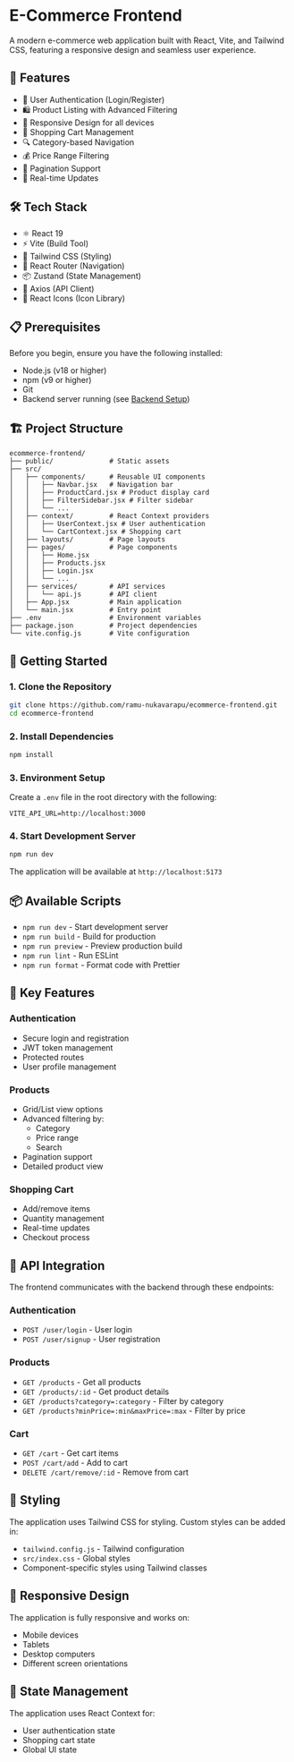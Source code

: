 # E-Commerce Frontend

A modern e-commerce web application built with React, Vite, and Tailwind CSS, featuring a responsive design and seamless user experience.

## 🚀 Features

- 🔐 User Authentication (Login/Register)
- 🛍️ Product Listing with Advanced Filtering
- 📱 Responsive Design for all devices
- 🛒 Shopping Cart Management
- 🔍 Category-based Navigation
- 💰 Price Range Filtering
- 📄 Pagination Support
- 🔄 Real-time Updates

## 🛠️ Tech Stack

- ⚛️ React 19
- ⚡ Vite (Build Tool)
- 🎨 Tailwind CSS (Styling)
- 🔄 React Router (Navigation)
- 📦 Zustand (State Management)
- 🔌 Axios (API Client)
- 🎯 React Icons (Icon Library)

## 📋 Prerequisites

Before you begin, ensure you have the following installed:
- Node.js (v18 or higher)
- npm (v9 or higher)
- Git
- Backend server running (see [Backend Setup](#backend-setup))

## 🏗️ Project Structure

```
ecommerce-frontend/
├── public/              # Static assets
├── src/
│   ├── components/      # Reusable UI components
│   │   ├── Navbar.jsx   # Navigation bar
│   │   ├── ProductCard.jsx # Product display card
│   │   ├── FilterSidebar.jsx # Filter sidebar
│   │   └── ...
│   ├── context/         # React Context providers
│   │   ├── UserContext.jsx # User authentication
│   │   └── CartContext.jsx # Shopping cart
│   ├── layouts/         # Page layouts
│   ├── pages/           # Page components
│   │   ├── Home.jsx
│   │   ├── Products.jsx
│   │   ├── Login.jsx
│   │   └── ...
│   ├── services/        # API services
│   │   └── api.js       # API client
│   ├── App.jsx          # Main application
│   └── main.jsx         # Entry point
├── .env                 # Environment variables
├── package.json         # Project dependencies
└── vite.config.js       # Vite configuration
```

## 🚀 Getting Started

### 1. Clone the Repository
```bash
git clone https://github.com/ramu-nukavarapu/ecommerce-frontend.git
cd ecommerce-frontend
```

### 2. Install Dependencies
```bash
npm install
```

### 3. Environment Setup
Create a `.env` file in the root directory with the following:
```
VITE_API_URL=http://localhost:3000
```

### 4. Start Development Server
```bash
npm run dev
```

The application will be available at `http://localhost:5173`

## 📦 Available Scripts

- `npm run dev` - Start development server
- `npm run build` - Build for production
- `npm run preview` - Preview production build
- `npm run lint` - Run ESLint
- `npm run format` - Format code with Prettier

## 🔑 Key Features

### Authentication
- Secure login and registration
- JWT token management
- Protected routes
- User profile management

### Products
- Grid/List view options
- Advanced filtering by:
  - Category
  - Price range
  - Search
- Pagination support
- Detailed product view

### Shopping Cart
- Add/remove items
- Quantity management
- Real-time updates
- Checkout process

## 🔌 API Integration

The frontend communicates with the backend through these endpoints:

### Authentication
- `POST /user/login` - User login
- `POST /user/signup` - User registration

### Products
- `GET /products` - Get all products
- `GET /products/:id` - Get product details
- `GET /products?category=:category` - Filter by category
- `GET /products?minPrice=:min&maxPrice=:max` - Filter by price

### Cart
- `GET /cart` - Get cart items
- `POST /cart/add` - Add to cart
- `DELETE /cart/remove/:id` - Remove from cart

## 🎨 Styling

The application uses Tailwind CSS for styling. Custom styles can be added in:
- `tailwind.config.js` - Tailwind configuration
- `src/index.css` - Global styles
- Component-specific styles using Tailwind classes

## 📱 Responsive Design

The application is fully responsive and works on:
- Mobile devices
- Tablets
- Desktop computers
- Different screen orientations

## 🔄 State Management

The application uses React Context for:
- User authentication state
- Shopping cart state
- Global UI state
